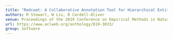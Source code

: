 ```yaml
---
title: "Redcoat: A Collaborative Annotation Tool for Hierarchical Entity Typing"
authors: M Stewart, W Liu, R Cardell-Oliver
venue: Proceedings of the 2019 Conference on Empirical Methods in Natural Language Processing
url: https://www.aclweb.org/anthology/D19-3033/
group: Software
---
```

